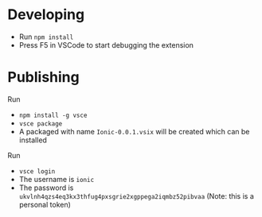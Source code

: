# Developing
- Run `npm install`
- Press F5 in VSCode to start debugging the extension

# Publishing
Run 
- `npm install -g vsce`
- `vsce package`
- A packaged with name `Ionic-0.0.1.vsix` will be created which can be installed

Run
- `vsce login`
- The username is `ionic`
- The password is `ukvlnh4qzs4eq3kx3thfug4pxsgrie2xgppega2iqmbz52pibvaa`
(Note: this is a personal token)


